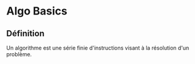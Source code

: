 # Algo Basics

## Définition

Un algorithme est une série finie d'instructions visant à la résolution d'un problème.